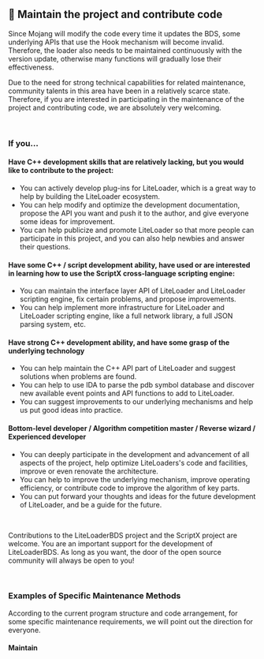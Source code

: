 ## 🎯 Maintain the project and contribute code

Since Mojang will modify the code every time it updates the BDS, some underlying APIs that use the Hook mechanism will become invalid. Therefore, the loader also needs to be maintained continuously with the version update, otherwise many functions will gradually lose their effectiveness. 

Due to the need for strong technical capabilities for related maintenance, community talents in this area have been in a relatively scarce state. 
Therefore, if you are interested in participating in the maintenance of the project and contributing code, we are absolutely very welcoming.

<br>

### If you...

#### Have C++ development skills that are relatively lacking, but you would like to contribute to the project:

- You can actively develop plug-ins for LiteLoader, which is a great way to help by building the LiteLoader ecosystem.
- You can help modify and optimize the development documentation, propose the API you want and push it to the author, and give everyone some ideas for improvement.
- You can help publicize and promote LiteLoader so that more people can participate in this project, and you can also help newbies and answer their questions.

#### Have some C++ / script development ability, have used or are interested in learning how to use the ScriptX cross-language scripting engine:

- You can maintain the interface layer API of LiteLoader and LiteLoader scripting engine, fix certain problems, and propose improvements.
- You can help implement more infrastructure for LiteLoader and LiteLoader scripting engine, like a full network library, a full JSON parsing system, etc.

#### Have strong C++ development ability, and have some grasp of the underlying technology

- You can help maintain the C++ API part of LiteLoader and suggest solutions when problems are found.
- You can help to use IDA to parse the pdb symbol database and discover new available event points and API functions to add to LiteLoader.
- You can suggest improvements to our underlying mechanisms and help us put good ideas into practice.

#### Bottom-level developer / Algorithm competition master / Reverse wizard / Experienced developer

- You can deeply participate in the development and advancement of all aspects of the project, help optimize LiteLoaders's code and facilities, improve or even renovate the architecture.
- You can help to improve the underlying mechanism, improve operating efficiency, or contribute code to improve the algorithm of key parts.
- You can put forward your thoughts and ideas for the future development of LiteLoader, and be a guide for the future.

<br>

Contributions to the LiteLoaderBDS project and the ScriptX project are welcome. You are an important support for the development of LiteLoaderBDS.
As long as you want, the door of the open source community will always be open to you!

<br>

### Examples of Specific Maintenance Methods

According to the current program structure and code arrangement, for some specific maintenance requirements, we will point out the direction for everyone.

#### Maintain

<br>